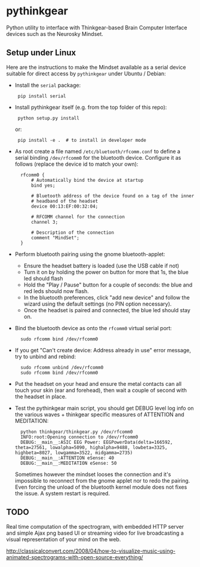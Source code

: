 # pythinkgear

Python utility to interface with Thinkgear-based Brain Computer Interface
devices such as the Neurosky Mindset.


## Setup under Linux

Here are the instructions to make the Mindset available as a serial
device suitable for direct access by `pythinkgear` under Ubuntu / Debian:

- Install the `serial` package:

       pip install serial
      
- Install pythinkgear itself (e.g. from the top folder of this repo):

       python setup.py install
      
  or:

       pip install -e .  # to install in developer mode


- As root create a file named `/etc/bluetooth/rfcomm.conf` to define a serial
  binding `/dev/rfcomm0` for the bluetooth device. Configure it as follows
  (replace the device id to match your own):

        rfcomm0 {
            # Automatically bind the device at startup
            bind yes;

            # Bluetooth address of the device found on a tag of the inner
            # headband of the headset
            device 00:13:EF:00:32:04;

            # RFCOMM channel for the connection
            channel 3;

            # Description of the connection
            comment "MindSet";
        }

- Perform bluetooth pairing using the gnome bluetooth-applet:

  - Ensure the headset battery is loaded (use the USB cable if not)
  - Turn it on by holding the power on button for more that 1s, the blue led
    should flash
  - Hold the "Play / Pause" button for a couple of seconds: the blue and red
    leds should now flash.
  - In the bluetooth preferences, click "add new device" and follow the wizard
    using the default settings (no PIN option necessary).
  - Once the headset is paired and connected, the blue led should stay on.

- Bind the bluetooth device as onto the `rfcomm0` virtual serial port:

        sudo rfcomm bind /dev/rfcomm0

- If you get "Can't create device: Address already in use" error message, try to
  unbind and rebind:

        sudo rfcomm unbind /dev/rfcomm0
        sudo rfcomm bind /dev/rfcomm0

- Put the headset on your head and ensure the metal contacts can all touch your
  skin (ear and forehead), then wait a couple of second with the headset in
  place.

- Test the pythinkgear main script, you should get DEBUG level log info on the
  various waves + thinkgear specific measures of ATTENTION and MEDITATION:

        python thinkgear/thinkgear.py /dev/rfcomm0
        INFO:root:Opening connection to /dev/rfcomm0
        DEBUG:__main__:ASIC EEG Power: EEGPowerData(delta=166592, theta=27561, lowalpha=5090, highalpha=9488, lowbeta=3325, highbeta=8027, lowgamma=3522, midgamma=2735)
        DEBUG:__main__:ATTENTION eSense: 40
        DEBUG:__main__:MEDITATION eSense: 50

  Sometimes however the mindset looses the connection and it's impossible
  to reconnect from the gnome applet nor to redo the pairing. Even forcing
  the unload of the bluetooth kernel module does not fixes the issue. A
  system restart is required.

## TODO

Real time computation of the spectrogram, with embedded HTTP server and
simple Ajax png based UI or streaming video for live broadcasting a visual
representation of your mind on the web.

<http://classicalconvert.com/2008/04/how-to-visualize-music-using-animated-spectrograms-with-open-source-everything/>
